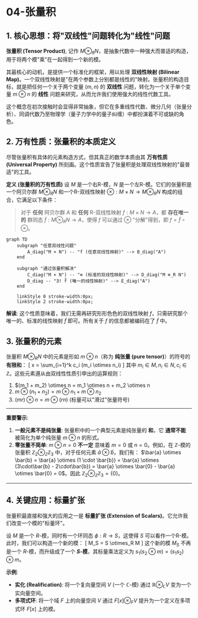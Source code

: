 # 04-张量积

## 1. 核心思想：将"双线性"问题转化为"线性"问题

**张量积 (Tensor Product)**, 记作 $M \otimes_R N$，是抽象代数中一种强大而普适的构造，用于将两个模"乘"在一起得到一个新的模。

其最核心的动机，是提供一个标准化的框架，用以处理 **双线性映射 (Bilinear Map)**。一个双线性映射是"在两个参数上分别都是线性的"映射。张量积的构造目标，就是把任何一个关于两个变量 $(m, n)$ 的 **双线性** 问题，转化为一个关于单个变量 $m \otimes n$ 的 **线性** 问题来研究，从而允许我们使用强大的线性代数工具。

这个概念在初次接触时会显得非常抽象，但它在多重线性代数、微分几何（张量分析）、同调代数乃至物理学（量子力学中的量子纠缠）中都扮演着不可或缺的角色。

## 2. 万有性质：张量积的本质定义

尽管张量积有具体的元素构造方式，但其真正的数学本质由其 **万有性质 (Universal Property)** 所刻画。这个性质宣告了张量积是处理双线性映射的"最普适"的工具。

**定义 (张量积的万有性质)**
设 $M$ 是一个右R-模，$N$ 是一个左R-模。它们的张量积是一个阿贝尔群 $M \otimes_R N$ 和一个R-双线性映射 $\otimes: M \times N \to M \otimes_R N$ 构成的组合，它满足以下条件：

> 对于 **任何** 阿贝尔群 $A$ 和 **任何** R-双线性映射 $f: M \times N \to A$，都 **存在唯一的** 群同态 $\tilde{f}: M \otimes_R N \to A$，使得 $f$ 可以通过 $\otimes$ "分解"得到，即 $f = \tilde{f} \circ \otimes$。

```mermaid
graph TD
    subgraph "任意双线性问题"
        A_diag("M × N") -- "f (任意双线性映射)" --> B_diag("A")
    end
    
    subgraph "通过张量积解决"
        C_diag("M × N") -- "⊗ (标准的双线性映射)" --> D_diag("M ⊗_R N")
        D_diag -- "∃! f̃ (唯一的线性映射)" --> E_diag("A")
    end

    linkStyle 0 stroke-width:0px;
    linkStyle 2 stroke-width:0px;
```
**解读**: 这个性质意味着，我们无需再研究形形色色的双线性映射 $f$，只需研究那个唯一的、标准的线性映射 $\tilde{f}$ 即可。所有关于 $f$ 的信息都被编码在了 $\tilde{f}$ 中。

## 3. 张量积的元素

张量积 $M \otimes_R N$ 中的元素是形如 $m \otimes n$（称为 **纯张量 (pure tensor)**）的符号的 **有限和**：
\[
x = \sum_{i=1}^k c_i (m_i \otimes n_i)
\]
其中 $m_i \in M, n_i \in N, c_i \in \mathbb{Z}$。这些元素遵从由双线性性质引申出的运算规则：

1.  $(m_1 + m_2) \otimes n = m_1 \otimes n + m_2 \otimes n
2.  $m \otimes (n_1 + n_2) = m \otimes n_1 + m \otimes n_2$
3.  $(mr) \otimes n = m \otimes (rn)$  (标量可以"滑过"张量符号)

---
**重要警示**:
1.  **一般元素不是纯张量**: 张量积中的一个典型元素是纯张量的 **和**，它 **通常不能** 被简化为单个纯张量 $m \otimes n$ 的形式。
2.  **零张量不简单**: $m \otimes n = 0$ **不一定** 意味着 $m=0$ 或 $n=0$。例如，在 $\mathbb{Z}$-模的张量积 $\mathbb{Z}_2 \otimes_{\mathbb{Z}} \mathbb{Z}_3$ 中，对于任何元素 $\bar{a} \otimes \bar{b}$，我们有：
    $\bar{a} \otimes \bar{b} = \bar{a} \otimes (1 \cdot \bar{b}) = \bar{a} \otimes (3\cdot\bar{b} - 2\cdot\bar{b}) = \bar{a} \otimes \bar{0} - \bar{a} \otimes \bar{0} = 0$。因此 $\mathbb{Z}_2 \otimes_{\mathbb{Z}} \mathbb{Z}_3 = \{0\}$。
---

## 4. 关键应用：标量扩张

张量积最直接和强大的应用之一是 **标量扩张 (Extension of Scalars)**。它允许我们改变一个模的"标量环"。

设 $M$ 是一个 $R$-模，同时有一个环同态 $\phi: R \to S$，这使得 $S$ 可以看作一个R-模。此时，我们可以构造一个新的模：
\[
M_S = S \otimes_R M
\]
这个新的模 $M_S$ 不再是一个 $R$-模，而升级成了一个 **$S$-模**，其标量乘法定义为 $s_1(s_2 \otimes m) = (s_1s_2) \otimes m$。

**示例**:
-   **实化 (Realification)**: 将一个复向量空间 $V$ (一个 $\mathbb{C}$-模) 通过 $\mathbb{R} \otimes_{\mathbb{C}} V$ 变为一个实向量空间。
-   **多项式环**: 将一个域 $F$ 上的向量空间 $V$ 通过 $F[x] \otimes_F V$ 提升为一个定义在多项式环 $F[x]$ 上的模。 